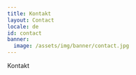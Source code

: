 ```yaml
---
title: Kontakt
layout: Contact
locale: de
id: contact
banner:
  image: /assets/img/banner/contact.jpg
---
```

Kontakt
